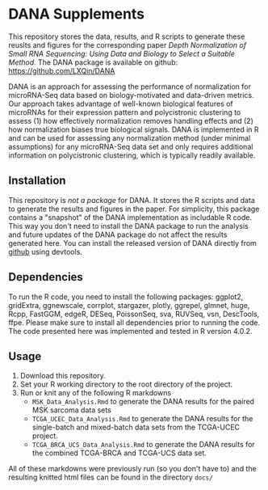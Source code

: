 
# DANA Supplements

This repository stores the data, results, and R scripts to generate these reuslts and figures for the corresponding paper *Depth Normalization of Small RNA Sequencing: Using Data and Biology to Select a Suitable Method*.
The DANA package is available on github: <https://github.com/LXQin/DANA>


DANA is an approach for assessing the performance of normalization for microRNA-Seq data based on biology-motivated and data-driven metrics.
Our approach takes advantage of well-known biological features of microRNAs for their expression pattern and polycistronic clustering to assess (1) how effectively normalization removes handling effects and (2) how normalization biases true biological signals.
DANA is implemented in R and can be used for assessing any normalization method (under minimal assumptions) for any microRNA-Seq data set and only requires additional information on polycistronic clustering, which is typically readily available.


## Installation

This repository is *not a package* for DANA. 
It stores the R scripts and data to generate the results and figures in the paper.
For simplicity, this package contains a "snapshot" of the DANA implementation as includable R code.
This way you don't need to install the DANA package to run the analysis and future updates of the DANA package do not affect the results generated here.
You can install the released version of DANA directly from [github](https://github.com/LXQin/DANA) using devtools.

## Dependencies

To run the R code, you need to install the following packages: ggplot2, gridExtra, ggnewscale, corrplot, stargazer, plotly, ggrepel, glmnet, huge, Rcpp, FastGGM, edgeR, DESeq, PoissonSeq, sva, RUVSeq, vsn, DescTools, ffpe.
Please make sure to install all dependencies prior to running the code. 
The code presented here was implemented and tested in R version 4.0.2.

## Usage

1. Download this repository.
2. Set your R working directory to the root directory of the project.
3. Run or knit any of the following R markdowns
    - `MSK_Data_Analysis.Rmd` to generate the DANA results for the paired MSK sarcoma data sets
    - `TCGA_UCEC_Data_Analysis.Rmd` to generate the DANA results for the single-batch and mixed-batch data sets from the TCGA-UCEC project.
    - `TCGA_BRCA_UCS_Data_Analysis.Rmd` to generate the DANA results for the combined TCGA-BRCA and TCGA-UCS data set.

All of these markdowns were previously run (so you don't have to) and the resulting knitted html files can be found in the directory `docs/`









